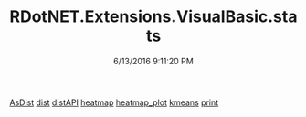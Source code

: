 ﻿---
title: RDotNET.Extensions.VisualBasic.stats
date: 6/13/2016 9:11:20 PM
---

[AsDist](T-RDotNET.Extensions.VisualBasic.stats.AsDist.html)
[dist](T-RDotNET.Extensions.VisualBasic.stats.dist.html)
[distAPI](T-RDotNET.Extensions.VisualBasic.stats.distAPI.html)
[heatmap](T-RDotNET.Extensions.VisualBasic.stats.heatmap.html)
[heatmap_plot](T-RDotNET.Extensions.VisualBasic.stats.heatmap_plot.html)
[kmeans](T-RDotNET.Extensions.VisualBasic.stats.kmeans.html)
[print](T-RDotNET.Extensions.VisualBasic.stats.print.html)
